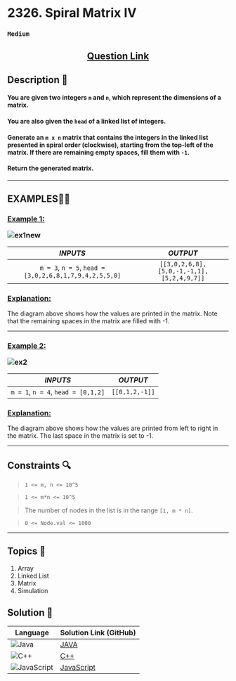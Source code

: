 # 2326. Spiral Matrix IV

### `Medium`


<h2 align="center">
<a href="https://leetcode.com/problems/spiral-matrix-iv/description/?envType=daily-question&envId=2024-09-09"><strong>Question Link</strong></a>
</h2>


## Description 📑

#### You are given two integers `m` and `n`, which represent the dimensions of a matrix.

#### You are also given the `head` of a linked list of integers.

#### Generate an `m x n` matrix that contains the integers in the linked list presented in spiral order (clockwise), starting from the top-left of the matrix. If there are remaining empty spaces, fill them with `-1`.

#### Return the generated matrix.


---

## **EXAMPLES**💫✨ </br>

<h3>

<ins>**Example 1**:</ins> </br>

![ex1new](https://github.com/user-attachments/assets/d574bca9-cd68-4500-9b14-9e4a65101397)


| _INPUTS_ | _OUTPUT_ |
| :-----------: | :-----------: |
| `m = 3`, `n = 5`, `head = [3,0,2,6,8,1,7,9,4,2,5,5,0]` | `[[3,0,2,6,8],[5,0,-1,-1,1],[5,2,4,9,7]]` |

</h3>

<h3>
<ins>Explanation:</ins>
</h3>

The diagram above shows how the values are printed in the matrix.
Note that the remaining spaces in the matrix are filled with -1.

____
<h3>

<ins>**Example 2**:</ins> </br>

![ex2](https://github.com/user-attachments/assets/265b6068-b6aa-43b2-ad1d-69f623a17368)


| _INPUTS_ | _OUTPUT_ |
| :-----------: | :-----------: |
| `m = 1`, `n = 4`, `head = [0,1,2]` | `[[0,1,2,-1]]` |

</h3>

<h3>
<ins>Explanation:</ins>
</h3>


The diagram above shows how the values are printed from left to right in the matrix.
The last space in the matrix is set to -1.


___


## Constraints 🔍

> `1 <= m, n <= 10^5`</br>

> `1 <= m*n <= 10^5`</br>

> The number of nodes in the list is in the range `[1, m * n]`. <br>

> `0 <= Node.val <= 1000`

___

## Topics 📝

1. Array
2. Linked List
3. Matrix
4. Simulation


## Solution 📃

|  Language   |  Solution Link (GitHub) |
| ------------- | ------------- |
|  ![Java](https://img.shields.io/badge/java-%23ED8B00.svg?style=flat&logo=openjdk&logoColor=white)  | [JAVA]() |
|  ![C++](https://img.shields.io/badge/c++-%2300599C.svg?style=plastic&logo=c%2B%2B&logoColor=white)  | [C++]()  |
|  ![JavaScript](https://img.shields.io/badge/javascript-%23323330.svg?style=flat&logo=javascript&logoColor=%23F7DF1E)  | [JavaScript]() |
